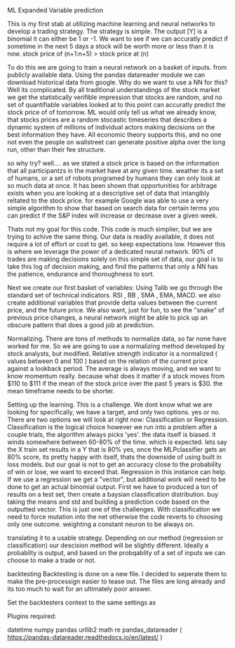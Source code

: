 ML Expanded Variable prediction 

This is my first stab at utilizing machine learning and neural networks to develop a trading strategy. The strategy is simple. The output [Y] is a binomial it can either be 1 or -1. We want to see if we can accuratly predict if sometime in the next 5 days a stock will be worth more or less than it is now. stock price of (n+1:n+5) > stock price at (n)

To do this we are going to train a neural network on a basket of inputs. from publicly available data. Using the pandas datareader module we can download historical data from google. Why do we want to use a NN for this? Well its complicated. By all traditional understandings of the stock market we get the statistically verifible impression that stocks are random, and no set of quantifiable variables looked at to this point can accuratly predict the stock price of of tomorrow. ML would only tell us what we already know, that stocks prices are a random stocastic timeseries that describes a dynamic system of millions of individual actors making decisions on the best information they have. All economic theory supports this, and no one not even the people on wallstreet can generate positive alpha over the long run, other than their fee structure. 

so why try? well.... as we stated a stock price is based on the information that all participantzs in the market have at any given time. weather its a set of humans, or a set of robots programed by humans they can only look at so much data at once. It has been shown that opportunities for arbitrage exists when you are looking at a descriptive set of data that intangibly reltated to the stock price. for example Google was able to use a very simple algorithm to show that based on search data for certain terms you can predict if the S&P index will increase or decrease over a given week. 

Thats not my goal for this code. This code is much simplier, but we are trying to achive the same thing. Our data is readily available, it does not require a lot of effort or cost to get. so keep expectations low. However this is where we leverage the power of a dedicated neural network. 90% of trades are making decisions solely on this simple set of data, our goal is to take this log of decision making, and find the patterns that only a NN has the patience, endurance and thoroughness to sort. 

Next we create our first basket of variables: Using Talib we go through the standard set of technical indicators. RSI , BB , SMA , EMA, MACD. we also create additional variables that provide delta values between the current price, and the future price. We also want, just for fun, to see the "snake" of previous price changes, a neural network might be able to pick up an obscure pattern that does a good job at prediction. 

Normalizing. 
There are tons of methods to normalize data, so far none have worked for me. So we are going to use a normalizing method developed by stock analysts, but modified. Relative strength indicator is a normalized ( values between 0 and 100 ) based on the relation of the current price against a lookback period. The average is always moving, and we want to know momentum really. because what does it matter if a stock moves from $110 to $111 if the mean of the stock price over the past 5 years is $30. the mean timeframe needs to be shorter. 

Setting up the learning. This is a challenge. We dont know what we are looking for specifically, we have a target, and only two options. yes or no. There are two options we will look at right now: Classification or Regression. Classification is the logical choice however we run into a problem after a couple trials, the algorithm always picks 'yes'. the data itself is biased. it winds somewhere between 60-80% of the time. which is expected. lets say the X train set results in a Y that is 80% yes, once the MLPclassifier gets an 80% score, its pretty happy with itself, thats the downside of using built in loss models. but our goal is not to get an accuracy close to the probability of win or lose, we want to exceed that. Regression in this instance can help. If we use a regression we get a "vector", but additional work will need to be done to get an actual binomial output. First we have to produced a ton of results on a test set, then create a baysian classification distribution. buy taking the means and std and building a prediction code based on the outputted vector. This is just one of the challenges. With classification we need to force mutation into the net otherwise the code reverts to choosing only one outcome. weighting a constant neuron to be always on. 

translating it to a usable strategy. 
Depending on our method (regression or classification) our descision method will be slightly different. Ideally a probablity is output, and based on the probqablity of a set of inputs we can choose to make a trade or not. 

backtesting
Backtesting is done on a new file. I decided to seperate them to make the pre-processign easier to tease out. The files are long already and its too much to wait for an ultimately poor answer. 

Set the backtesters context to the same settings as 



Plugins required:

datetime
numpy
pandas
urllib2
math
re
pandas_datareader ( https://pandas-datareader.readthedocs.io/en/latest/ )
